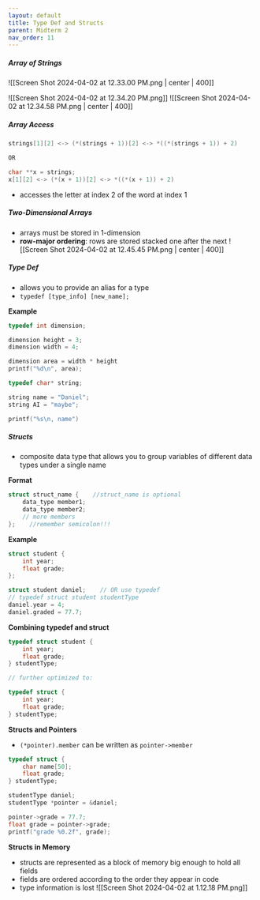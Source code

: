 ```yaml
---
layout: default
title: Type Def and Structs
parent: Midterm 2
nav_order: 11
---
```

##### Array of Strings
![[Screen Shot 2024-04-02 at 12.33.00 PM.png | center | 400]]

![[Screen Shot 2024-04-02 at 12.34.20 PM.png]]
![[Screen Shot 2024-04-02 at 12.34.58 PM.png | center | 400]]
##### Array Access
```C
strings[1][2] <-> (*(strings + 1))[2] <-> *((*(strings + 1)) + 2)

OR

char **x = strings;
x[1][2] <-> (*(x + 1))[2] <-> *((*(x + 1)) + 2)
```
- accesses the letter at index 2 of the word at index 1
##### Two-Dimensional Arrays
- arrays must be stored in 1-dimension
- **row-major ordering**: rows are stored stacked one after the next
![[Screen Shot 2024-04-02 at 12.45.45 PM.png | center | 400]]
##### Type Def
- allows you to provide an alias for a type
- `typedef [type_info] [new_name];`

**Example**
```C
typedef int dimension;

dimension height = 3;
dimension width = 4;

dimension area = width * height
printf("%d\n", area);
```

```C
typedef char* string;

string name = "Daniel";
string AI = "maybe";

printf("%s\n, name")
```
##### Structs
- composite data type that allows you to group variables of different data types under a single name

**Format**
```C
struct struct_name {    //struct_name is optional
	data_type member1;
	data_type member2;
	// more members
};    //remember semicolon!!!
```

**Example**
```C
struct student {
	int year;
	float grade;
};

struct student daniel;    // OR use typedef
// typedef struct student studentType
daniel.year = 4;
daniel.graded = 77.7;
```

**Combining typedef and struct**
```C
typedef struct student {
	int year;
	float grade;
} studentType;

// further optimized to:

typedef struct {
	int year;
	float grade;
} studentType;
```

**Structs and Pointers**
- `(*pointer).member` can be written as `pointer->member`

```C
typedef struct {
	char name[50];
	float grade;
} studentType;

studentType daniel;
studentType *pointer = &daniel;

pointer->grade = 77.7;
float grade = pointer->grade;
printf("grade %0.2f", grade);
```

**Structs in Memory**
- structs are represented as a block of memory big enough to hold all fields
- fields are ordered according to the order they appear in code
- type information is lost
![[Screen Shot 2024-04-02 at 1.12.18 PM.png]]
